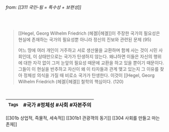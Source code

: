 
###### from: [[311 국민-됨 = 특수성 + 보편성]]

<br/>

>[[Hegel, Georg Wilhelm Friedrich (헤겔)|헤겔]]이 주장한 국가의 필요성은 현실에 존재하는 국가의 필요성뿐 아니라 정신의 진보와 관련된 문제 (95)
>
>어느 땅에 여러 개인이 거주하고 서로 생산물을 교환하며 함께 사는 것이 시민 사회인데, 이 상태만으로는 국가가 탄생하지 않는다. 왜냐하면 이들은 자신의 행위에 대한 자각 없이 그저 눈앞의 필요성 때문에 교환을 하고 있을 뿐이기 때문이다. 그들이 이 현실을 반추하고 자신이 왜 이 타자들과 관계 맺고 있는지 그 이유를 찾아 정체성 의식을 가질 때 비로소 국가가 탄생한다. 이것이 [[Hegel, Georg Wilhelm Friedrich (헤겔)|헤겔]] 철학의 핵심이다. (120)
 

<br/>

| <small> Tags </small> | #국가 #정체성 #사회 #자본주의  |
| --- | --- |


[[301b 상업적, 즉물적, 세속적]]
[[301b1 관광객의 동기]]
[[304 사회를 만들고 마는 존재]]